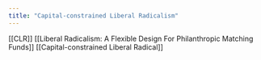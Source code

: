```yaml
---
title: "Capital-constrained Liberal Radicalism"
---
```


[[CLR]]
[[Liberal Radicalism: A Flexible Design For Philanthropic Matching Funds]]
[[Capital-constrained Liberal Radical]]
